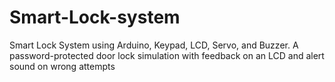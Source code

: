 # Smart-Lock-system
Smart Lock System using Arduino, Keypad, LCD, Servo, and Buzzer. A password-protected door lock simulation with feedback on an LCD and alert sound on wrong attempts
